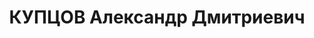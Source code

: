 ---
title: КУПЦОВ Александр Дмитриевич
description: 'русский

  Работник Машиностр. з-да им.Буденного (пос.Сабунчи). Прож.: Аз.ССР, г.Баку.

  Арестован в 1936

  Обвинение: троцкист.

  Приговор: ВК ВС СССР, 1937 - ИТЛ.

  Реабилитирован ВКВС СССР в 1956.

  *В 1955 обратился с жалобой, заявив, что оговорил себя и других после применения
  мер физического воздействия.

  Источники: Сталинский список от 03.10.1937 (Аз.ССР, Кат.2)| Определение ВКВС СССР,
  04.02.1956 (упоминание).'
---
